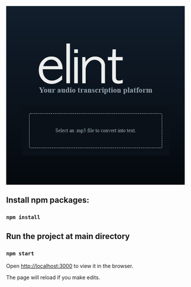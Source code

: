 

<img align="center" alt="IMG" src="public/images/webapp.png" width="483" height="483" />


## Install npm packages:

### `npm install`

## Run the project at main directory

### `npm start`

Open [http://localhost:3000](http://localhost:3000) to view it in the browser.

The page will reload if you make edits.
